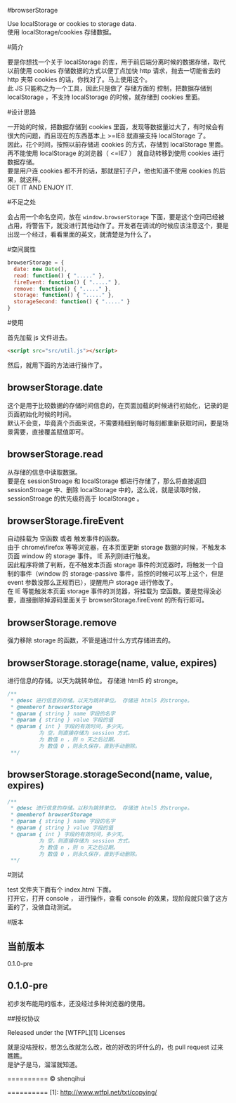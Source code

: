 #browserStorage

Use localStorage or cookies to storage data.  
使用 localStorage/cookies 存储数据。


#简介

要是你想找一个关于 localStorage 的库，用于前后端分离时候的数据存储，取代以前使用 cookies 存储数据的方式以便丁点加快 http 请求，抛去一切能省去的 http 夹带 cookies 的话，你找对了。马上使用这个。  
此 JS 只能称之为一个工具，因此只是做了 存储方面的 控制，把数据存储到 localStorage ，不支持 localStorage 的时候，就存储到 cookies 里面。


#设计思路

一开始的时候，把数据存储到 cookies 里面，发现等数据量过大了，有时候会有很大的问题，而且现在的东西基本上 >=IE8 就直接支持 localStorage 了。  
因此，花个时间，按照以前存储进 cookies 的方式，存储到 localStorage 里面。  
再不能使用 localStorage 的浏览器（ <=IE7 ） 就自动转移到使用 cookies 进行数据存储。    
要是用户连 cookies 都不开的话，那就是钉子户，他也知道不使用 cookies 的后果，就这样。  
GET IT AND ENJOY IT.  

#不足之处

会占用一个命名空间，放在 `window.browserStorage` 下面，要是这个空间已经被占用，将警告下，就没进行其他动作了。开发者在调试的时候应该注意这个，要是出现一个经过，看看里面的英文，就清楚是为什么了。  

#空间属性

```javascript
browserStorage = {
  date: new Date(),
  read: function() { "....." },
  fireEvent: function() { "....." },
  remove: function() { "....." },
  storage: function() { "....." },
  storageSecond: function() { "....." }
}
```

#使用

首先加载 js 文件进去。
```html
<script src="src/util.js"></script>
```
然后，就用下面的方法进行操作了。

## browserStorage.date

这个是用于比较数据的存储时间信息的，在页面加载的时候进行初始化，记录的是页面初始化时候的时间。  
默认不会变，毕竟真个页面来说，不需要精细到每时每刻都重新获取时间，要是场景需要，直接覆盖赋值即可。

## browserStorage.read

从存储的信息中读取数据。  
要是在 sessionStroage 和 localStorage 都进行存储了，那么将直接返回 sessionStroage 中、删除 localStorage 中的，这么说，就是读取时候， sessionStroage 的优先级将高于 localStorage 。

## browserStorage.fireEvent

自动挂载为 空函数 或者 触发事件的函数。  
由于 chrome\firefox 等等浏览器，在本页面更新 storage 数据的时候，不触发本页面 window 的 storage 事件。 IE 系列则进行触发。  
因此程序将做了判断，在不触发本页面 storage 事件的浏览器时，将触发一个自制的事件（window 的 storage-passive 事件，监控的时候可以写上这个，但是 event 参数没那么正规而已），提醒用户 storage 进行修改了。  
在 IE 等能触发本页面 storage 事件的浏览器，将挂载为 空函数。要是觉得没必要，直接删除掉源码里面关于 browserStorage.fireEvent 的所有行即可。

## browserStorage.remove

强力移除 storage 的函数，不管是通过什么方式存储进去的。  


## browserStorage.storage(name, value, expires)

进行信息的存储。以天为跳转单位。 存储进 html5 的 stronge。
```javascript
/**
 * @desc 进行信息的存储。以天为跳转单位。 存储进 html5 的stronge。
 * @memberof browserStorage
 * @param { string } name 字段的名字
 * @param { string } value 字段的值
 * @param { int } 字段的有效时间，多少天。
          为 空，则直接存储为 session 方式。
          为 数值 n ，则 n 天之后过期。
          为 数值 0 ，则永久保存，直到手动删除。
 **/
```  



## browserStorage.storageSecond(name, value, expires)

```javascript
/**
 * @desc 进行信息的存储。以秒为跳转单位。 存储进 html5 的stronge。
 * @memberof browserStorage
 * @param { string } name 字段的名字
 * @param { string } value 字段的值
 * @param { int } 字段的有效时间，多少天。
          为 空，则直接存储为 session 方式。
          为 数值 n ，则 n 天之后过期。
          为 数值 0 ，则永久保存，直到手动删除。
 **/
``` 

#测试

test 文件夹下面有个 index.html 下面。  
打开它，打开 console ， 进行操作，查看 console 的效果，现阶段就只做了这方面的了，没做自动测试。


#版本

## 当前版本 
0.1.0-pre

## 0.1.0-pre
初步发布能用的版本，还没经过多种浏览器的使用。



##授权协议

Released under the [WTFPL][1] Licenses  

就是没啥授权，想怎么改就怎么改，改的好改的坏什么的，也 pull request 过来瞧瞧。  
是驴子是马，溜溜就知道。

==========
© shenqihui







==========
  [1]: http://www.wtfpl.net/txt/copying/
